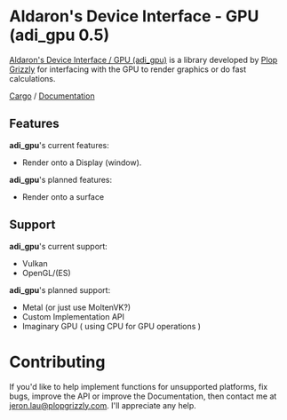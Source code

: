 # Aldaron's Device Interface - GPU (adi_gpu 0.5)

[Aldaron's Device Interface / GPU (adi_gpu)](http://plopgrizzly.com/adi_gpu)
is a library developed by [Plop Grizzly](http://plopgrizzly.com) for
interfacing with the GPU to render graphics or do fast calculations.

[Cargo](https://crates.io/crates/adi_gpu) /
[Documentation](https://docs.rs/adi_gpu)

## Features
**adi_gpu**'s current features:
* Render onto a Display (window).

**adi_gpu**'s planned features:
* Render onto a surface

## Support
**adi_gpu**'s current support:
* Vulkan
* OpenGL/(ES)

**adi_gpu**'s planned support:
* Metal (or just use MoltenVK?)
* Custom Implementation API
* Imaginary GPU ( using CPU for GPU operations )

# Contributing
If you'd like to help implement functions for unsupported platforms, fix bugs,
improve the API or improve the Documentation, then contact me at
jeron.lau@plopgrizzly.com. I'll appreciate any help.
